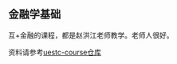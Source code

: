 ## 金融学基础

互+金融的课程，都是赵洪江老师教学。老师人很好。

资料请参考[uestc-course仓库](https://github.com/Xovee/uestc-course/tree/main/%E8%AF%BE%E7%A8%8B%E7%9B%AE%E5%BD%95/%E9%87%91%E8%9E%8D%E5%AD%A6%E5%9F%BA%E7%A1%80)
